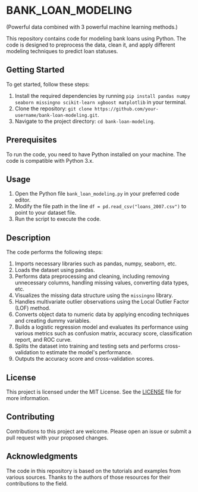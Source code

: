 # BANK_LOAN_MODELING
(Powerful data combined with 3 powerful machine learning methods.)


This repository contains code for modeling bank loans using Python. The code is designed to preprocess the data, clean it, and apply different modeling techniques to predict loan statuses. 

## Getting Started

To get started, follow these steps:

1. Install the required dependencies by running `pip install pandas numpy seaborn missingno scikit-learn xgboost matplotlib` in your terminal.
2. Clone the repository: `git clone https://github.com/your-username/bank-loan-modeling.git`.
3. Navigate to the project directory: `cd bank-loan-modeling`.

## Prerequisites
To run the code, you need to have Python installed on your machine. The code is compatible with Python 3.x.

## Usage

1. Open the Python file `bank_loan_modeling.py` in your preferred code editor.
2. Modify the file path in the line `df = pd.read_csv("loans_2007.csv")` to point to your dataset file.
3. Run the script to execute the code.

## Description

The code performs the following steps:

1. Imports necessary libraries such as pandas, numpy, seaborn, etc.
2. Loads the dataset using pandas.
3. Performs data preprocessing and cleaning, including removing unnecessary columns, handling missing values, converting data types, etc.
4. Visualizes the missing data structure using the `missingno` library.
5. Handles multivariate outlier observations using the Local Outlier Factor (LOF) method.
6. Converts object data to numeric data by applying encoding techniques and creating dummy variables.
7. Builds a logistic regression model and evaluates its performance using various metrics such as confusion matrix, accuracy score, classification report, and ROC curve.
8. Splits the dataset into training and testing sets and performs cross-validation to estimate the model's performance.
9. Outputs the accuracy score and cross-validation scores.

## License

This project is licensed under the MIT License. See the [LICENSE](LICENSE) file for more information.

## Contributing

Contributions to this project are welcome. Please open an issue or submit a pull request with your proposed changes.

## Acknowledgments

The code in this repository is based on the tutorials and examples from various sources. Thanks to the authors of those resources for their contributions to the field.

